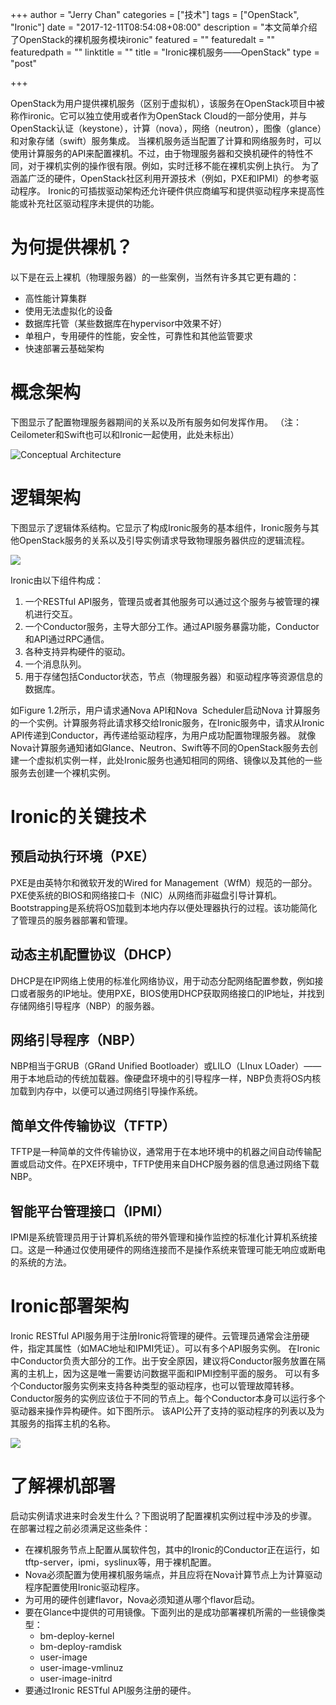 +++
author = "Jerry Chan"
categories = ["技术"]
tags = ["OpenStack", "Ironic"]
date = "2017-12-11T08:54:08+08:00"
description = "本文简单介绍了OpenStack的裸机服务模块ironic"
featured = ""
featuredalt = ""
featuredpath = ""
linktitle = ""
title = "Ironic裸机服务——OpenStack"
type = "post"

+++

OpenStack为用户提供裸机服务（区别于虚拟机），该服务在OpenStack项目中被称作ironic。它可以独立使用或者作为OpenStack Cloud的一部分使用，并与OpenStack认证（keystone），计算（nova），网络（neutron），图像（glance）和对象存储（swift）服务集成。 当裸机服务适当配置了计算和网络服务时，可以使用计算服务的API来配置裸机。不过，由于物理服务器和交换机硬件的特性不同，对于裸机实例的操作很有限。例如，实时迁移不能在裸机实例上执行。 为了涵盖广泛的硬件，OpenStack社区利用开源技术（例如，PXE和IPMI）的参考驱动程序。 Ironic的可插拔驱动架构还允许硬件供应商编写和提供驱动程序来提高性能或补充社区驱动程序未提供的功能。

# 为何提供裸机？

以下是在云上裸机（物理服务器）的一些案例，当然有许多其它更有趣的：

*   高性能计算集群
*   使用无法虚拟化的设备
*   数据库托管（某些数据库在hypervisor中效果不好）
*   单租户，专用硬件的性能，安全性，可靠性和其他监管要求
*   快速部署云基础架构

# 概念架构

下图显示了配置物理服务器期间的关系以及所有服务如何发挥作用。 （注：Ceilometer和Swift也可以和Ironic一起使用，此处未标出） 

![Conceptual Architecture](/assets/blog/2017-12/conceptual_architecture.png)

# 逻辑架构

下图显示了逻辑体系结构。它显示了构成Ironic服务的基本组件，Ironic服务与其他OpenStack服务的关系以及引导实例请求导致物理服务器供应的逻辑流程。 

![](/assets/blog/2017-12/logical_architecture.png) 

Ironic由以下组件构成：

1.  一个RESTful API服务，管理员或者其他服务可以通过这个服务与被管理的裸机进行交互。
2.  一个Conductor服务，主导大部分工作。通过API服务暴露功能，Conductor和API通过RPC通信。
3.  各种支持异构硬件的驱动。
4.  一个消息队列。
5.  用于存储包括Conductor状态，节点（物理服务器）和驱动程序等资源信息的数据库。

如Figure 1.2所示，用户请求通Nova API和Nova  Scheduler启动Nova 计算服务的一个实例。计算服务将此请求移交给Ironic服务，在Ironic服务中，请求从Ironic API传递到Conductor，再传递给驱动程序，为用户成功配置物理服务器。 就像Nova计算服务通知诸如Glance、Neutron、Swift等不同的OpenStack服务去创建一个虚拟机实例一样，此处Ironic服务也通知相同的网络、镜像以及其他的一些服务去创建一个裸机实例。

# Ironic的关键技术

## 预启动执行环境（PXE）

PXE是由英特尔和微软开发的Wired for Management（WfM）规范的一部分。PXE使系统的BIOS和网络接口卡（NIC）从网络而非磁盘引导计算机。Bootstrapping是系统将OS加载到本地内存以便处理器执行的过程。该功能简化了管理员的服务器部署和管理。

## 动态主机配置协议（DHCP）

DHCP是在IP网络上使用的标准化网络协议，用于动态分配网络配置参数，例如接口或者服务的IP地址。使用PXE，BIOS使用DHCP获取网络接口的IP地址，并找到存储网络引导程序（NBP）的服务器。

## 网络引导程序（NBP）

NBP相当于GRUB（GRand Unified Bootloader）或LILO（LInux LOader）—— 用于本地启动的传统加载器。像硬盘环境中的引导程序一样，NBP负责将OS内核加载到内存中，以便可以通过网络引导操作系统。

## 简单文件传输协议（TFTP）

TFTP是一种简单的文件传输协议，通常用于在本地环境中的机器之间自动传输配置或启动文件。在PXE环境中，TFTP使用来自DHCP服务器的信息通过网络下载NBP。

## 智能平台管理接口（IPMI）

IPMI是系统管理员用于计算机系统的带外管理和操作监控的标准化计算机系统接口。这是一种通过仅使用硬件的网络连接而不是操作系统来管理可能无响应或断电的系统的方法。

# Ironic部署架构

Ironic RESTful API服务用于注册Ironic将管理的硬件。云管理员通常会注册硬件，指定其属性（如MAC地址和IPMI凭证）。可以有多个API服务实例。 在Ironic中Conductor负责大部分的工作。出于安全原因，建议将Conductor服务放置在隔离的主机上，因为这是唯一需要访问数据平面和IPMI控制平面的服务。 可以有多个Conductor服务实例来支持各种类型的驱动程序，也可以管理故障转移。Conductor服务的实例应该位于不同的节点上。每个Conductor本身可以运行多个驱动器来操作异构硬件。如下图所示。 该API公开了支持的驱动程序的列表以及为其服务的指挥主机的名称。 

![](/assets/blog/2017-12/deployment_architecture_2.png)

# 了解裸机部署

启动实例请求进来时会发生什么？下图说明了配置裸机实例过程中涉及的步骤。 在部署过程之前必须满足这些条件：

*   在裸机服务节点上配置从属软件包，其中的Ironic的Conductor正在运行，如tftp-server，ipmi，syslinux等，用于裸机配置。
*   Nova必须配置为使用裸机服务端点，并且应将在Nova计算节点上为计算驱动程序配置使用Ironic驱动程序。
*   为可用的硬件创建flavor，Nova必须知道从哪个flavor启动。
*   要在Glance中提供的可用镜像。下面列出的是成功部署裸机所需的一些镜像类型：
    *   bm-deploy-kernel
    *   bm-deploy-ramdisk
    *   user-image
    *   user-image-vmlinuz
    *   user-image-initrd
*   要通过Ironic RESTful API服务注册的硬件。
